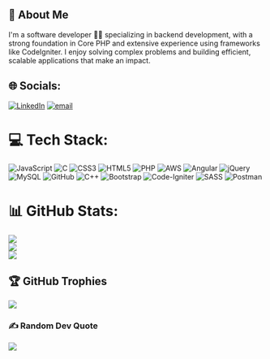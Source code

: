 <!-- <h1 align="center">Hi 👋, I'm Monali Shevgan</h1>
<h3 align="center">A passionate PHP Developer with 4 years of experience in backend development</h3> -->

<!-- <p align="center">
  <a href="https://github.com/monalishevgan14">
    <img src="https://img.shields.io/github/followers/monalishevgan14?label=Follow&style=social" alt="GitHub followers" />
  </a>
  <a href="https://github.com/monalishevgan14">
    <img src="https://img.shields.io/github/stars/monalishevgan14?label=Stars&style=social" alt="GitHub stars" />
  </a>
</p> -->

## 🚀 About Me

I'm a software developer 👨‍💻 specializing in backend development, with a strong foundation in Core PHP and extensive experience using frameworks like CodeIgniter. I enjoy solving complex problems and building efficient, scalable applications that make an impact.



## 🌐 Socials:
[![LinkedIn](https://img.shields.io/badge/LinkedIn-%230077B5.svg?logo=linkedin&logoColor=white)](https://linkedin.com/in/https://www.linkedin.com/in/monali-shevgan-24805a140?utm_source=share&utm_campaign=share_via&utm_content=profile&utm_medium=android_app) [![email](https://img.shields.io/badge/Email-D14836?logo=gmail&logoColor=white)](mailto:monalishevgan14@gmail.com) 

# 💻 Tech Stack:
![JavaScript](https://img.shields.io/badge/javascript-%23323330.svg?style=for-the-badge&logo=javascript&logoColor=%23F7DF1E) ![C](https://img.shields.io/badge/c-%2300599C.svg?style=for-the-badge&logo=c&logoColor=white) ![CSS3](https://img.shields.io/badge/css3-%231572B6.svg?style=for-the-badge&logo=css3&logoColor=white) ![HTML5](https://img.shields.io/badge/html5-%23E34F26.svg?style=for-the-badge&logo=html5&logoColor=white) ![PHP](https://img.shields.io/badge/php-%23777BB4.svg?style=for-the-badge&logo=php&logoColor=white) ![AWS](https://img.shields.io/badge/AWS-%23FF9900.svg?style=for-the-badge&logo=amazon-aws&logoColor=white) ![Angular](https://img.shields.io/badge/angular-%23DD0031.svg?style=for-the-badge&logo=angular&logoColor=white) ![jQuery](https://img.shields.io/badge/jquery-%230769AD.svg?style=for-the-badge&logo=jquery&logoColor=white) ![MySQL](https://img.shields.io/badge/mysql-4479A1.svg?style=for-the-badge&logo=mysql&logoColor=white) ![GitHub](https://img.shields.io/badge/github-%23121011.svg?style=for-the-badge&logo=github&logoColor=white) ![C++](https://img.shields.io/badge/c++-%2300599C.svg?style=for-the-badge&logo=c%2B%2B&logoColor=white) ![Bootstrap](https://img.shields.io/badge/bootstrap-%238511FA.svg?style=for-the-badge&logo=bootstrap&logoColor=white) ![Code-Igniter](https://img.shields.io/badge/CodeIgniter-%23EF4223.svg?style=for-the-badge&logo=codeIgniter&logoColor=white) ![SASS](https://img.shields.io/badge/SASS-hotpink.svg?style=for-the-badge&logo=SASS&logoColor=white) ![Postman](https://img.shields.io/badge/Postman-FF6C37?style=for-the-badge&logo=postman&logoColor=white)
# 📊 GitHub Stats:
![](https://github-readme-stats.vercel.app/api?username=monalishevgan14&theme=dark&hide_border=false&include_all_commits=false&count_private=false)<br/>
![](https://nirzak-streak-stats.vercel.app/?user=monalishevgan14&theme=dark&hide_border=false)<br/>
![](https://github-readme-stats.vercel.app/api/top-langs/?username=monalishevgan14&theme=dark&hide_border=false&include_all_commits=false&count_private=false&layout=compact)

## 🏆 GitHub Trophies
![](https://github-profile-trophy.vercel.app/?username=monalishevgan14&theme=default&no-frame=false&no-bg=false&margin-w=4)

### ✍️ Random Dev Quote
![](https://quotes-github-readme.vercel.app/api?type=horizontal&theme=dark)

<!-- Proudly created with GPRM ( https://gprm.itsvg.in ) -->
<!-- Proudly created with GPRM ( https://gprm.itsvg.in ) -->
